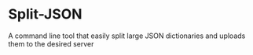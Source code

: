 # Split-JSON
A command line tool that easily split large JSON dictionaries and uploads them to the desired server
